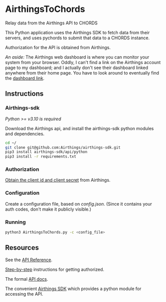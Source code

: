 # AirthingsToChords
Relay data from the Airthings API to CHORDS

This Python application uses the Airthings SDK to fetch data from their servers,
and uses pychords to submit that data to a CHORDS instance.

Authorization for the API is obtained from Airthings.

_An aside:_ The Airthings web dashboard is where you can monitor your system from your browser.
Oddly, I can't find a link on the Airthings account page to my dashboard;
and I actually don't see their dashboard linked anywhere from their home page. You have
to look around to eventually find the [dashboard link](https://dashboard.airthings.com).

## Instructions

### Airthings-sdk

_Python >= v3.10 is required_

Download the Airthings api, and install the airthings-sdk python modules and dependencies.
```sh
cd ~/
git clone git@github.com:Airthings/airthings-sdk.git
pip3 install airthings-sdk/api/python
pip3 install -r requirements.txt
```
### Authorization

[Obtain the client id and client secret](https://help.airthings.com/en/articles/4510990-integrations-airthings-api) from Airthings.

### Configuration

Create a configuration file, based on _config.json_. (Since it contains your auth codes,
don't make it publicly visible.)

### Running

```sh
python3 AirthingsToChords.py -c <config_file>
```

## Resources

See the [API Reference](https://consumer-api-doc.dev.airthings.com/docs/api/getting-started).

[Step-by-step](https://help.airthings.com/en/articles/4510990-integrations-airthings-api) instructions for
getting authorized.

The formal [API docs](https://consumer-api-doc.airthings.com/api-docs).

The convenient [Airthings SDK](https://github.com/Airthings/airthings-sdk) which provides a python module
for accessing the API.
